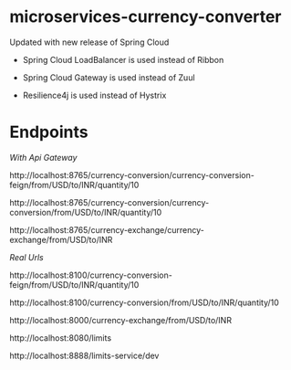 # microservices-currency-converter
Updated with new release of Spring Cloud

* Spring Cloud LoadBalancer is used instead of Ribbon

* Spring Cloud Gateway is used instead of Zuul

* Resilience4j is used instead of Hystrix

# Endpoints
_With Api Gateway_

http://localhost:8765/currency-conversion/currency-conversion-feign/from/USD/to/INR/quantity/10

http://localhost:8765/currency-conversion/currency-conversion/from/USD/to/INR/quantity/10

http://localhost:8765/currency-exchange/currency-exchange/from/USD/to/INR

_Real Urls_

http://localhost:8100/currency-conversion-feign/from/USD/to/INR/quantity/10

http://localhost:8100/currency-conversion/from/USD/to/INR/quantity/10

http://localhost:8000/currency-exchange/from/USD/to/INR

http://localhost:8080/limits

http://localhost:8888/limits-service/dev
